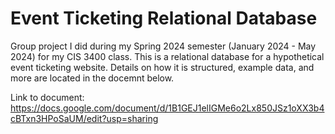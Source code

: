 # Event Ticketing Relational Database
Group project I did during my Spring 2024 semester (January 2024 - May 2024) for my CIS 3400 class. This is a relational database for a hypothetical event ticketing website. Details on how it is structured, example data, and more are located in the docemnt below.

Link to document: https://docs.google.com/document/d/1B1GEJ1elIGMe6o2Lx850JSz1oXX3b4cBTxn3HPoSaUM/edit?usp=sharing

